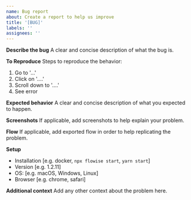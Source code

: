 ```yaml
---
name: Bug report
about: Create a report to help us improve
title: '[BUG]'
labels: ''
assignees: ''
---
```


**Describe the bug**
A clear and concise description of what the bug is.

**To Reproduce**
Steps to reproduce the behavior:

1. Go to '...'
2. Click on '....'
3. Scroll down to '....'
4. See error

**Expected behavior**
A clear and concise description of what you expected to happen.

**Screenshots**
If applicable, add screenshots to help explain your problem.

**Flow**
If applicable, add exported flow in order to help replicating the problem.

**Setup**
-   Installation [e.g. docker, `npx flowise start`, `yarn start`]
-   Version [e.g. 1.2.11]
-   OS: [e.g. macOS, Windows, Linux]
-   Browser [e.g. chrome, safari]

**Additional context**
Add any other context about the problem here.
